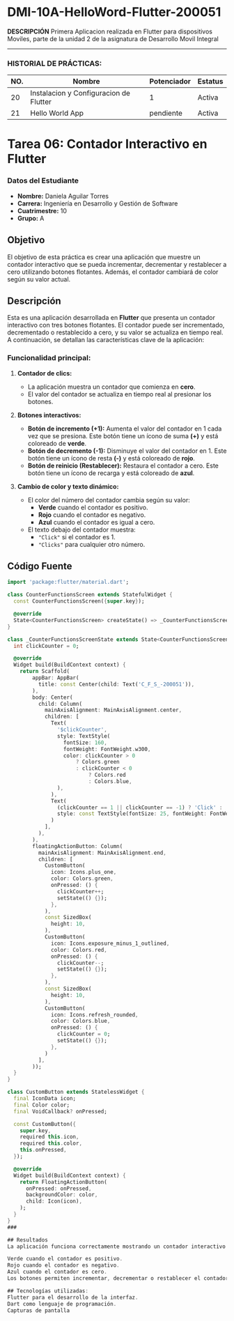 # DMI-10A-HelloWord-Flutter-200051

**DESCRIPCIÓN**
Primera Aplicacion realizada en Flutter para dispositivos Moviles, parte de la unidad 2 de la asignatura de Desarrollo Movil Integral

--- 
### HISTORIAL DE PRÁCTICAS:

|NO.|Nombre|Potenciador|Estatus|
|--|--|--|--|
|20|Instalacion y Configuracion de Flutter|1|Activa|
|21|Hello World App|pendiente|Activa|

# Tarea 06: Contador Interactivo en Flutter

### Datos del Estudiante
- **Nombre:** Daniela Aguilar Torres  
- **Carrera:** Ingeniería en Desarrollo y Gestión de Software  
- **Cuatrimestre:** 10  
- **Grupo:** A  

## Objetivo

El objetivo de esta práctica es crear una aplicación que muestre un contador interactivo que se pueda incrementar, decrementar y restablecer a cero utilizando botones flotantes. Además, el contador cambiará de color según su valor actual.

## Descripción

Esta es una aplicación desarrollada en **Flutter** que presenta un contador interactivo con tres botones flotantes. El contador puede ser incrementado, decrementado o restablecido a cero, y su valor se actualiza en tiempo real. A continuación, se detallan las características clave de la aplicación:

### Funcionalidad principal:

1. **Contador de clics:**
   - La aplicación muestra un contador que comienza en **cero**.
   - El valor del contador se actualiza en tiempo real al presionar los botones.

2. **Botones interactivos:**
   - **Botón de incremento (+1):** Aumenta el valor del contador en 1 cada vez que se presiona. Este botón tiene un ícono de suma **(+)** y está coloreado de **verde**.
   - **Botón de decremento (-1):** Disminuye el valor del contador en 1. Este botón tiene un ícono de resta **(-)** y está coloreado de **rojo**.
   - **Botón de reinicio (Restablecer):** Restaura el contador a cero. Este botón tiene un ícono de recarga y está coloreado de **azul**.

3. **Cambio de color y texto dinámico:**
   - El color del número del contador cambia según su valor:
     - **Verde** cuando el contador es positivo.
     - **Rojo** cuando el contador es negativo.
     - **Azul** cuando el contador es igual a cero.
   - El texto debajo del contador muestra:
     - `"Click"` si el contador es 1.
     - `"Clicks"` para cualquier otro número.

## Código Fuente

```dart
import 'package:flutter/material.dart';

class CounterFunctionsScreen extends StatefulWidget {
  const CounterFunctionsScreen({super.key});

  @override
  State<CounterFunctionsScreen> createState() => _CounterFunctionsScreenState();
}

class _CounterFunctionsScreenState extends State<CounterFunctionsScreen> {
  int clickCounter = 0;

  @override
  Widget build(BuildContext context) {
    return Scaffold(
        appBar: AppBar(
          title: const Center(child: Text('C_F_S_-200051')),
        ),
        body: Center(
          child: Column(
            mainAxisAlignment: MainAxisAlignment.center,
            children: [
              Text(
                '$clickCounter',
                style: TextStyle(
                  fontSize: 160,
                  fontWeight: FontWeight.w300,
                  color: clickCounter > 0
                      ? Colors.green
                      : clickCounter < 0
                          ? Colors.red
                          : Colors.blue,
                ),
              ),
              Text(
                (clickCounter == 1 || clickCounter == -1) ? 'Click' : 'Clicks',
                style: const TextStyle(fontSize: 25, fontWeight: FontWeight.w100),
              )
            ],
          ),
        ),
        floatingActionButton: Column(
          mainAxisAlignment: MainAxisAlignment.end,
          children: [
            CustomButton(
              icon: Icons.plus_one,
              color: Colors.green,
              onPressed: () {
                clickCounter++;
                setState(() {});
              },
            ),
            const SizedBox(
              height: 10,
            ),
            CustomButton(
              icon: Icons.exposure_minus_1_outlined,
              color: Colors.red,
              onPressed: () {
                clickCounter--;
                setState(() {});
              },
            ),
            const SizedBox(
              height: 10,
            ),
            CustomButton(
              icon: Icons.refresh_rounded,
              color: Colors.blue,
              onPressed: () {
                clickCounter = 0;
                setState(() {});
              },
            )
          ],
        ));
  }
}

class CustomButton extends StatelessWidget {
  final IconData icon;
  final Color color;
  final VoidCallback? onPressed;

  const CustomButton({
    super.key,
    required this.icon,
    required this.color,
    this.onPressed,
  });

  @override
  Widget build(BuildContext context) {
    return FloatingActionButton(
      onPressed: onPressed,
      backgroundColor: color,
      child: Icon(icon),
    );
  }
}
###

## Resultados
La aplicación funciona correctamente mostrando un contador interactivo que cambia de color según el valor actual del contador:

Verde cuando el contador es positivo.
Rojo cuando el contador es negativo.
Azul cuando el contador es cero.
Los botones permiten incrementar, decrementar o restablecer el contador a cero, con un diseño claro y funcional.

## Tecnologías utilizadas:
Flutter para el desarrollo de la interfaz.
Dart como lenguaje de programación.
Capturas de pantalla
